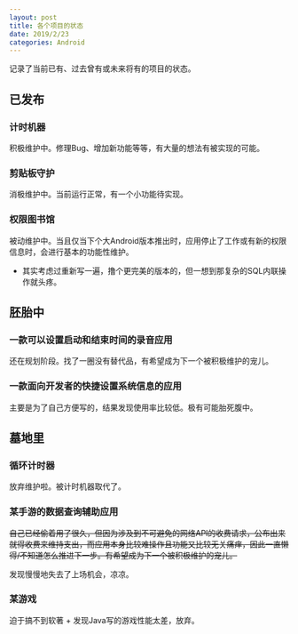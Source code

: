 ```yaml
---
layout: post
title: 各个项目的状态
date: 2019/2/23
categories: Android
---
```


记录了当前已有、过去曾有或未来将有的项目的状态。

<!--more-->

## 已发布

### 计时机器

积极维护中。修理Bug、增加新功能等等，有大量的想法有被实现的可能。

### 剪贴板守护

消极维护中。当前运行正常，有一个小功能待实现。

### 权限图书馆

被动维护中。当且仅当下个大Android版本推出时，应用停止了工作或有新的权限信息时，会进行基本的功能性维护。

- 其实考虑过重新写一遍，撸个更完美的版本的，但一想到那复杂的SQL内联操作就头疼。

## 胚胎中

### 一款可以设置启动和结束时间的录音应用

还在规划阶段。找了一圈没有替代品，有希望成为下一个被积极维护的宠儿。

### 一款面向开发者的快捷设置系统信息的应用

主要是为了自己方便写的，结果发现使用率比较低。极有可能胎死腹中。

## 墓地里

### 循环计时器

放弃维护啦。被计时机器取代了。

### 某手游的数据查询辅助应用

~~自己已经偷着用了很久，但因为涉及到不可避免的网络API的收费请求，公布出来就得收费来维持支出，而应用本身比较难操作且功能又比较无关痛痒，因此一直懒得/不知道怎么推进下一步。有希望成为下一个被积极维护的宠儿。~~

发现慢慢地失去了上场机会，凉凉。

### 某游戏

迫于搞不到软著 + 发现Java写的游戏性能太差，放弃。